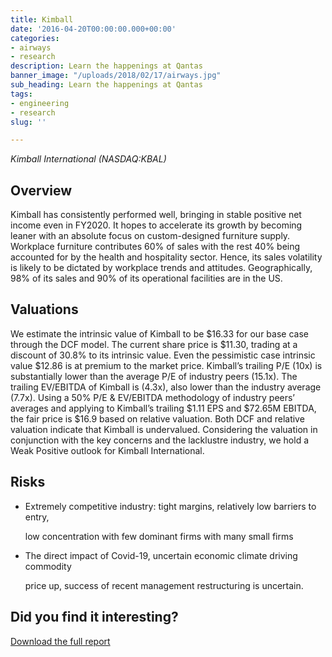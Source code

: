 ```yaml
---
title: Kimball
date: '2016-04-20T00:00:00.000+00:00'
categories:
- airways
- research
description: Learn the happenings at Qantas
banner_image: "/uploads/2018/02/17/airways.jpg"
sub_heading: Learn the happenings at Qantas
tags:
- engineering
- research
slug: ''

---
```

_Kimball International (NASDAQ:KBAL)_

## Overview

Kimball has consistently performed well, bringing in stable positive net income even in FY2020. It hopes to accelerate its growth by becoming leaner with an absolute focus on custom-designed furniture supply. Workplace furniture contributes 60% of sales with the rest 40% being accounted for by the health and hospitality sector. Hence, its sales volatility is likely to be dictated by workplace trends and attitudes. Geographically, 98% of its sales and 90% of its operational facilities are in the US.

## Valuations

We estimate the intrinsic value of Kimball to be $16.33 for our base case through the DCF model. The current share price is $11.30, trading at a discount of 30.8% to its intrinsic value. Even the pessimistic case intrinsic value $12.86 is at premium to the market price. Kimball’s trailing P/E (10x) is substantially lower than the average P/E of industry peers (15.1x). The trailing EV/EBITDA of Kimball is (4.3x), also lower than the industry average (7.7x). Using a 50% P/E & EV/EBITDA methodology of industry peers’ averages and applying to Kimball’s trailing $1.11 EPS and $72.65M EBITDA, the fair price is $16.9 based on relative valuation. Both DCF and relative valuation indicate that Kimball is undervalued. Considering the valuation in conjunction with the key concerns and the lacklustre industry, we hold a Weak Positive outlook for Kimball International.

## Risks

* Extremely competitive industry: tight margins, relatively low barriers to entry,

  low concentration with few dominant firms with many small firms
* The direct impact of Covid-19, uncertain economic climate driving commodity

  price up, success of recent management restructuring is uncertain.

## Did you find it interesting?

[Download the full report](/uploads/2021/04/14/kimball-final.pdf)